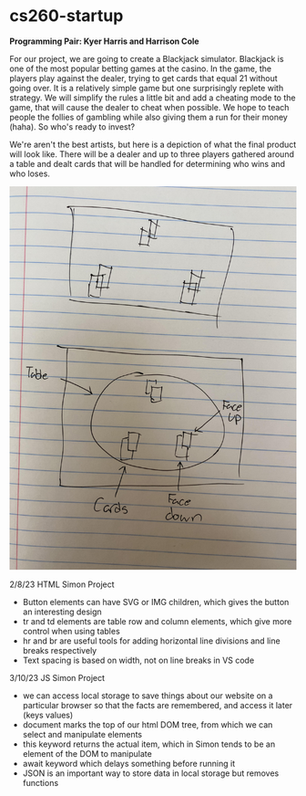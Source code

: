 # cs260-startup
**Programming Pair: Kyer Harris and Harrison Cole**

For our project, we are going to create a Blackjack simulator. Blackjack is one of the most popular betting games at the casino. In the game, the players play against the dealer, trying to get cards that equal 21 without going over. It is a relatively simple game but one surprisingly replete with strategy. We will simplify the rules a little bit and add a cheating mode to the game, that will cause the dealer to cheat when possible. We hope to teach people the follies of gambling while also giving them a run for their money (haha). So who's ready to invest?

We're aren't the best artists, but here is a depiction of what the final product will look like. There will be a dealer and up to three players gathered around a table and dealt cards that will be handled for determining who wins and who loses.

![blackjackRough](blackjackRough.jpg)




2/8/23 HTML Simon Project
- Button elements can have SVG or IMG children, which gives the button an interesting design
- tr and td elements are table row and column elements, which give more control when using tables
- hr and br are useful tools for adding horizontal line divisions and line breaks respectively
- Text spacing is based on width, not on line breaks in VS code

3/10/23 JS Simon Project
- we can access local storage to save things about our website on a particular browser so that the facts are remembered, and access it later (keys values)
- document marks the top of our html DOM tree, from which we can select and manipulate elements
- this keyword returns the actual item, which in Simon tends to be an element of the DOM to manipulate
- await keyword which delays something before running it
- JSON is an important way to store data in local storage but removes functions
